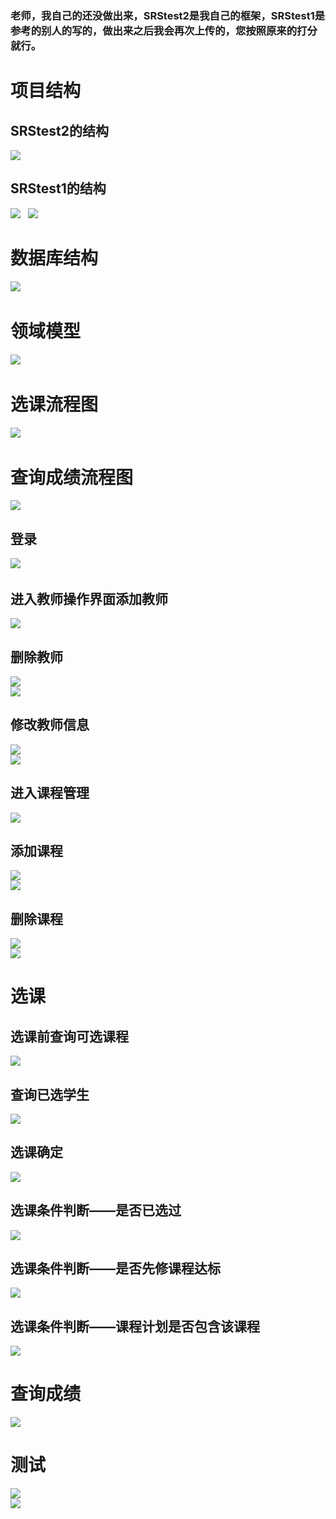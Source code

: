 ### 老师，我自己的还没做出来，SRStest2是我自己的框架，SRStest1是参考的别人的写的，做出来之后我会再次上传的，您按照原来的打分就行。
# 项目结构
## SRStest2的结构
![](images/kuangjia2.png)  
## SRStest1的结构  
![](images/结构图1.png)  
![](images/结构图2.png)  
# 数据库结构  
![](images/shujuku.PNG)  
# 领域模型  
![](images/1.png)  
# 选课流程图
![](images/选课流程图.png)  
# 查询成绩流程图  
![](images/查询成绩流程图.png)
## 登录  
![](images/login.png)  
## 进入教师操作界面添加教师  
![](images/添加教师.PNG)  
## 删除教师  
![](images/删除教师.PNG)  
![](images/删除教师2.PNG)  
## 修改教师信息  
![](images/修改教师.PNG)  
![](images/修改教师2.PNG)  
## 进入课程管理  
![](images/课程-查询.PNG)  
## 添加课程  
![](images/增加课程1.PNG)  
![](images/添加课程2.PNG)  
## 删除课程  
![](images/删除课程1.PNG)  
![](images/删除课程2.PNG)  
# 选课  
## 选课前查询可选课程  
![](images/查询可选课程.PNG)  
## 查询已选学生  
![](images/查看已选学生.PNG)  
## 选课确定  
![](images/选课确定.PNG)	
## 选课条件判断——是否已选过  
![](images/已选过.PNG)  
## 选课条件判断——是否先修课程达标  
![](images/先修课程不达标.PNG)  
## 选课条件判断——课程计划是否包含该课程  
![](images/不包含该课程.PNG)  
# 查询成绩  
![](images/成绩.PNG)  
# 测试  
![](images/addCourseTest.PNG)  
![](images/addProfessor.PNG)



















	







